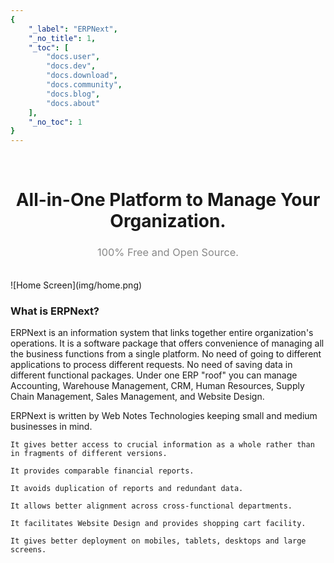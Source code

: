 ```yaml
---
{
	"_label": "ERPNext",
	"_no_title": 1,
	"_toc": [
		"docs.user",
		"docs.dev",
		"docs.download",
		"docs.community",
		"docs.blog",
		"docs.about"
	],
	"_no_toc": 1
}
---
```

<br>
<h1 style="text-align: center">All-in-One Platform to Manage Your Organization.</h1>
<h3 style="text-align: center; font-weight: normal; color: #888">100% Free and Open Source.</h1>
<br>
![Home Screen](img/home.png)

### What is ERPNext?

ERPNext is an information system that links together entire organization's operations. It is a software package that offers convenience of managing all the business functions from a single platform. No need of going to different applications to process different requests. No need of saving data in different functional packages. Under one ERP "roof" you can manage Accounting, Warehouse Management, CRM, Human Resources, Supply Chain Management, Sales Management, and Website Design.

ERPNext is written by Web Notes Technologies keeping small and medium businesses in mind. 

	It gives better access to crucial information as a whole rather than in fragments of different versions.

	It provides comparable financial reports.

	It avoids duplication of reports and redundant data.

	It allows better alignment across cross-functional departments.

	It facilitates Website Design and provides shopping cart facility.

	It gives better deployment on mobiles, tablets, desktops and large screens. 